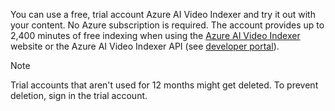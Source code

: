 You can use a free, trial account Azure AI Video Indexer and try it out with your content. No Azure subscription is required. The account provides up to 2,400 minutes of free indexing when using the [Azure AI Video Indexer](https://www.videoindexer.ai/) website or the Azure AI Video Indexer API (see [developer portal](https://api-portal.videoindexer.ai/)).

> [!NOTE] 
> Trial accounts that aren't used for 12 months might get deleted. To prevent deletion, sign in the trial account.
